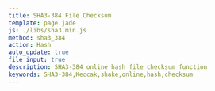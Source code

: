 ```yaml
---
title: SHA3-384 File Checksum
template: page.jade
js: ./libs/sha3.min.js
method: sha3_384
action: Hash
auto_update: true
file_input: true
description: SHA3-384 online hash file checksum function
keywords: SHA3-384,Keccak,shake,online,hash,checksum
---
```

